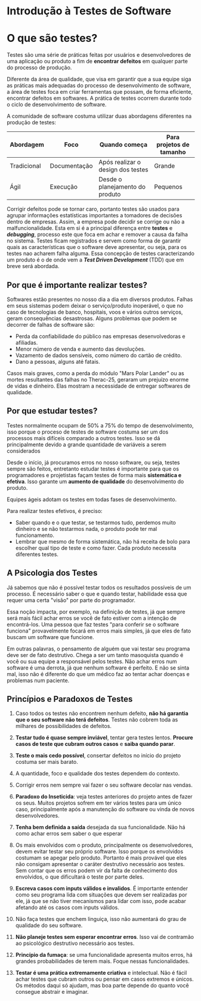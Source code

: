 # Introdução à Testes de Software

# O que são testes?
Testes são uma série de práticas feitas por usuários e desenvolvedores de uma aplicação ou produto a fim de **encontrar defeitos** em qualquer parte do processo de produção.

Diferente da área de qualidade, que visa em garantir que a sua equipe siga as práticas mais adequadas do processo de desenvolvimento de software, a área de testes foca em criar ferramentas que possam, de forma eficiente, encontrar defeitos em softwares. A prática de testes ocorrem durante todo o ciclo de desenvolvimento de software.

A comunidade de software costuma utilizar duas abordagens diferentes na produção de testes:

|Abordagem|Foco|Quando começa|Para projetos de tamanho|
|-|-|-|-|
|Tradicional|Documentação|Após realizar o design dos testes|Grande
|Ágil|Execução|Desde o planejamento do produto|Pequenos

Corrigir defeitos pode se tornar caro, portanto testes são usados para agrupar informações estatísticas importantes a tomadores de decisões dentro de empresas. Assim, a empresa pode decidir se corrige ou não a malfuncionalidade. Esta em si é a principal diferença entre **testes** e ***debugging***, processo este que foca em achar e remover a causa da falha no sistema. Testes ficam registrados e servem como forma de garantir quais as características que o software deve apresentar, ou seja, para os testes nao acharem falha alguma. Essa concepção de testes caracterizando um produto é o de onde vem a ***Test Driven Development*** (TDD) que em breve será abordada.

## Por que é importante realizar testes?

Softwares estão presentes no nosso dia a dia em diversos produtos. Falhas em seus sistemas podem deixar o serviço/produto inoperável, o que no caso de tecnologias de banco, hospitais, voos e vários outros serviços, geram consequências desastrosas. Alguns problemas que podem se decorrer de falhas de software são:
- Perda da confiabilidade do público nas empresas desenvolvedoras e afiliadas.
- Menor número de venda e aumento das devoluções.
- Vazamento de dados sensíveis, como número do cartão de crédito.
- Dano a pessoas, alguns até fatais.

Casos mais graves, como a perda do módulo "Mars Polar Lander" ou as mortes resultantes das falhas no Therac-25, geraram um prejuízo enorme de vidas e dinheiro. Elas mostram a necessidade de entregar softwares de qualidade.

## Por que estudar testes?
Testes normalmente ocupam de 50% a 75% do tempo de desenvolvimento, isso porque o proceso de testes de software costuma ser um dos processos mais difíceis comparado a outros testes. Isso se dá principalmente devido a grande quantidade de variáveis a serem considerados

Desde o início, já procuramos erros no nosso software, ou seja, testes sempre são feitos, entretanto estudar testes é importante para que os programadores e projetistas façam testes de forma mais **sistemática e efetiva**. Isso garante um **aumento de qualidade** do desenvolvimento do produto.

Equipes ágeis adotam os testes em todas fases de desenvolvimento.

Para realizar testes efetivos, é preciso:
- Saber quando e o que testar, se testarmos tudo, perdemos muito dinheiro e se não testarmos nada, o produto pode ter mal funcionamento.
- Lembrar que mesmo de forma sistemática, não há receita de bolo para escolher qual tipo de teste e como fazer. Cada produto necessita diferentes testes.


## A Psicologia dos Testes

Já sabemos que não é possível testar todos os resultados possíveis de um processo. É necessário saber o que e quando testar, habilidade essa que requer uma certa "visão" por parte do programador.

Essa noção impacta, por exemplo, na definição de testes, já que sempre será mais fácil achar erros se você de fato estiver com a intenção de encontrá-los. Uma pessoa que faz testes "para conferir se o software funciona" provavelmente focará em erros mais simples, já que eles de fato buscam um software que funcione.

Em outras palavras, o pensamento de alguém que vai testar seu programa deve ser de fato destrutivo. Chega a ser um tanto masoquista quando é você ou sua equipe a responsável pelos testes. Não achar erros num software é uma derrota, já que nenhum software é perfeito. E não se sinta mal, isso não é diferente do que um médico faz ao tentar achar doenças e problemas num paciente.


## Princípios e Paradoxos de Testes

1. Caso todos os testes não encontrem nenhum defeito, **não há garantia que o seu software não terá defeitos**. Testes não cobrem toda as milhares de possibilidades de defeitos.

2. **Testar tudo é quase sempre inviável**, tentar gera testes lentos. **Procure casos de teste que cubram outros casos** e **saiba quando parar**.

3. **Teste o mais cedo possível**, consertar defeitos no início do projeto costuma ser mais barato.

4. A quantidade, foco e qualidade dos testes dependem do contexto.

5. Corrigir erros nem sempre vai fazer o seu software decolar nas vendas.

6. **Paradoxo do Inseticida**: veja testes anteriores do projeto antes de fazer os seus. Muitos projetos sofrem em ter vários testes para um único caso, principalmente após a manutenção do software ou vinda de novos desenvolvedores.

7. **Tenha bem definida a saída** desejada da sua funcionalidade. Não há como achar erros sem saber o que esperar

8. Os mais envolvidos com o produto, principalmente os desenvolvedores, devem evitar testar seu próprio software. Isso porque os envolvidos costumam se apegar pelo produto. Portanto é mais provável que eles não consigam apresentar o caráter destrutivo necessário aos testes. Sem contar que os erros podem vir da falta de conhecimento dos envolvidos, o que dificultará o teste por parte deles.

9. **Escreva casos com inputs válidos e invalidos**. É importante entender como seu programa lida com situações que devem ser realizadas por ele, já que se não tiver mecanismos para lidar com isso, pode acabar afetando até os casos com inputs válidos.

10. Não faça testes que enchem linguiça, isso não aumentará do grau de qualidade do seu software.

11. **Não planeje testes sem esperar encontrar erros**. Isso vai de contramão ao psicológico destrutivo necessário aos testes.

12. **Princípio da fumaça**: se uma funcionalidade apresenta muitos erros, há grandes probabilidades de terem mais. Foque nessas funcionalidades.

13. **Testar é uma prática extremamente criativa** e intelectual. Não é fácil achar testes que cubram outros ou pensar em casos extremos e únicos. Os métodos daqui só ajudam, mas boa parte depende do quanto você consegue abstrair e imaginar.
 

